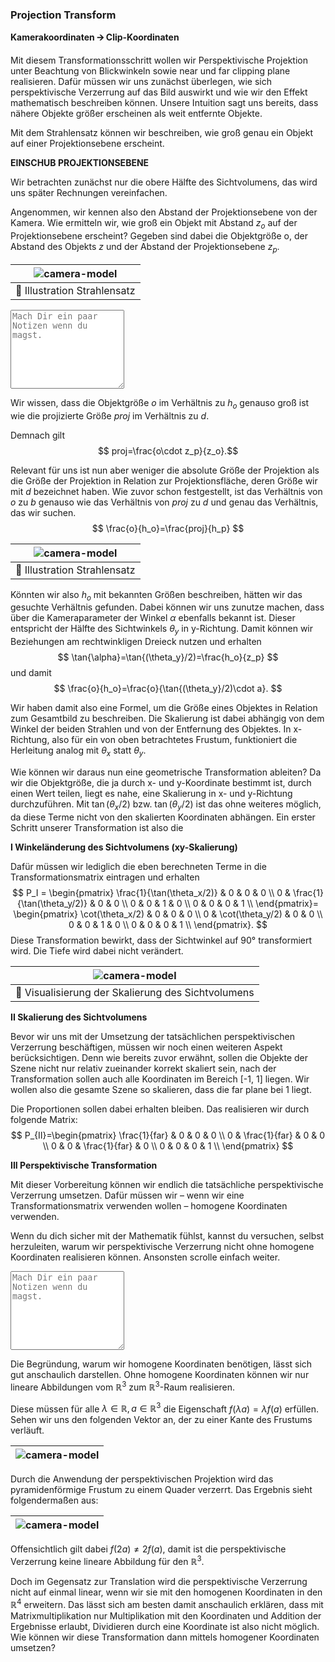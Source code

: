 
### Projection Transform

**Kamerakoordinaten 🡪 Clip-Koordinaten**

Mit diesem Transformationsschritt wollen wir Perspektivische Projektion unter Beachtung von Blickwinkeln sowie near und far clipping plane realisieren.
Dafür müssen wir uns zunächst überlegen, wie sich perspektivische Verzerrung auf das Bild auswirkt und wie wir den Effekt mathematisch beschreiben können. Unsere Intuition sagt uns bereits, dass nähere Objekte größer erscheinen als weit entfernte Objekte.

Mit dem Strahlensatz können wir beschreiben, wie groß genau ein Objekt auf einer Projektionsebene erscheint.

**EINSCHUB PROJEKTIONSEBENE**

Wir betrachten zunächst nur die obere Hälfte des Sichtvolumens, das wird uns später Rechnungen vereinfachen.

Angenommen, wir kennen also den Abstand der Projektionsebene von der Kamera. Wie ermitteln wir, wie groß ein Objekt mit Abstand $z_o$ auf der Projektionsebene erscheint? Gegeben sind dabei die Objektgröße o, der Abstand des Objekts $z$ und der Abstand der Projektionsebene $z_p$.

| ![camera-model](./strahlensatz1.jpg?as=webp) |
| :--------------: |
| :jigsaw: Illustration Strahlensatz |


<textarea class = 'notes' rows = '8' placeholder = 'Mach Dir ein paar Notizen wenn du magst.'></textarea> 

Wir wissen, dass die Objektgröße $o$ im Verhältnis zu $h_o$ genauso groß ist wie die projizierte Größe $proj$ im Verhältnis zu $d$.

Demnach gilt $$
proj=\frac{o\cdot z_p}{z_o}.$$

Relevant für uns ist nun aber weniger die absolute Größe der Projektion als die Größe der Projektion in Relation zur Projektionsfläche, deren Größe wir mit $d$ bezeichnet haben.
Wie zuvor schon festgestellt, ist das Verhältnis von $o$ zu $b$ genauso wie das Verhältnis von $proj$ zu $d$ und genau das Verhältnis, das wir suchen.
$$
\frac{o}{h_o}=\frac{proj}{h_p}
$$

| ![camera-model](./strahlensatz2.jpg?as=webp) |
| :--------------: |
| :jigsaw: Illustration Strahlensatz |

Könnten wir also $h_o$ mit bekannten Größen beschreiben, hätten wir das gesuchte Verhältnis gefunden. Dabei können wir uns zunutze machen, dass über die Kameraparameter der Winkel $\alpha$ ebenfalls bekannt ist. Dieser entspricht der Hälfte des Sichtwinkels $\theta_y$ in y-Richtung. Damit können wir Beziehungen am rechtwinkligen Dreieck nutzen und erhalten$$
\tan{\alpha}=\tan{(\theta_y}/2)=\frac{h_o}{z_p}
$$ und damit $$
\frac{o}{h_o}=\frac{o}{\tan{(\theta_y}/2)\cdot a}.
$$

Wir haben damit also eine Formel, um die Größe eines Objektes in Relation zum Gesamtbild zu beschreiben. Die Skalierung ist dabei abhängig von dem Winkel der beiden Strahlen und von der Entfernung des Objektes. In x-Richtung, also für ein von oben betrachtetes Frustum, funktioniert die Herleitung analog mit $\theta_x$ statt $\theta_y$.

Wie können wir daraus nun eine geometrische Transformation ableiten?
Da wir die Objektgröße, die ja durch x- und y-Koordinate bestimmt ist, durch einen Wert teilen, liegt es nahe, eine Skalierung in x- und y-Richtung durchzuführen. Mit $\tan{(\theta_x}/2)$ bzw. $\tan{(\theta_y}/2)$ ist das ohne weiteres möglich, da diese Terme nicht von den skalierten Koordinaten abhängen. Ein erster Schritt unserer Transformation ist also die

**I Winkeländerung des Sichtvolumens (xy-Skalierung)**

Dafür müssen wir lediglich die eben berechneten Terme in die Transformationsmatrix eintragen und erhalten $$
                    P_I =
                    \begin{pmatrix}
                        \frac{1}{\tan(\theta_x/2)} & 0 & 0 & 0 \\
                        0 & \frac{1}{\tan(\theta_y/2)} & 0 & 0 \\
                        0 & 0 & 1 & 0 \\
                        0 & 0 & 0 & 1 \\
                    \end{pmatrix}=
                    \begin{pmatrix}
                        \cot(\theta_x/2) & 0 & 0 & 0 \\
                        0 & \cot(\theta_y/2) & 0 & 0 \\
                        0 & 0 & 1 & 0 \\
                        0 & 0 & 0 & 1 \\
                    \end{pmatrix}.
$$
Diese Transformation bewirkt, dass der Sichtwinkel auf 90° transformiert wird. Die Tiefe wird dabei nicht verändert.

| ![camera-model](./fov_scaling.png?as=webp) |
| :--------------: |
| :jigsaw: Visualisierung der Skalierung des Sichtvolumens |

**II Skalierung des Sichtvolumens**

Bevor wir uns mit der Umsetzung der tatsächlichen perspektivischen Verzerrung beschäftigen, müssen wir noch einen weiteren Aspekt berücksichtigen. Denn wie bereits zuvor erwähnt, sollen die Objekte der Szene nicht nur relativ zueinander korrekt skaliert sein, nach der Transformation sollen auch alle Koordinaten im Bereich [-1, 1] liegen. Wir wollen also die gesamte Szene so skalieren, dass die far plane bei 1 liegt.

Die Proportionen sollen dabei erhalten bleiben. Das realisieren wir durch folgende Matrix:$$
                    P_{II}=\begin{pmatrix}
                        \frac{1}{far} & 0 & 0 & 0 \\
                        0 & \frac{1}{far} & 0 & 0 \\
                        0 & 0 & \frac{1}{far} & 0 \\
                        0 & 0 & 0 & 1 \\
                    \end{pmatrix}
$$

**III Perspektivische Transformation**

Mit dieser Vorbereitung können wir endlich die tatsächliche perspektivische Verzerrung umsetzen.
Dafür müssen wir – wenn wir eine Transformationsmatrix verwenden wollen – homogene Koordinaten verwenden.

Wenn du dich sicher mit der Mathematik fühlst, kannst du versuchen, selbst herzuleiten, warum wir perspektivische Verzerrung nicht ohne homogene Koordinaten realisieren können. Ansonsten scrolle einfach weiter.
<textarea class = 'notes' rows = '8' placeholder = 'Mach Dir ein paar Notizen wenn du magst.'></textarea>

Die Begründung, warum wir homogene Koordinaten benötigen, lässt sich gut anschaulich darstellen. Ohne homogene Koordinaten können wir nur lineare Abbildungen vom $\mathbb{R}^3$ zum $\mathbb{R}^3$-Raum realisieren.

Diese müssen für alle $\lambda\in \mathbb{R},a\in \mathbb{R}^3$ die Eigenschaft $f\left(\lambda a\right)=\lambda f\left(a\right)$ erfüllen. Sehen wir uns den folgenden Vektor an, der zu einer Kante des Frustums verläuft.

| ![camera-model](./homogenous1.jpg?as=webp) |
| :--------------: |

Durch die Anwendung der perspektivischen Projektion wird das pyramidenförmige Frustum zu einem Quader verzerrt. Das Ergebnis sieht folgendermaßen aus:

| ![camera-model](./homogenous2.jpg?as=webp) |
| :--------------: |

Offensichtlich gilt dabei $f\left(2a\right)\neq2f\left(a\right)$, damit ist die perspektivische Verzerrung keine lineare Abbildung für den $\mathbb{R}^3$.

Doch im Gegensatz zur Translation wird die perspektivische Verzerrung nicht auf einmal linear, wenn wir sie mit den homogenen Koordinaten in den $\mathbb{R}^4$ erweitern. Das lässt sich am besten damit anschaulich erklären, dass mit Matrixmultiplikation nur Multiplikation mit den Koordinaten und Addition der Ergebnisse erlaubt, Dividieren durch eine Koordinate ist also nicht möglich. Wie können wir diese Transformation dann mittels homogener Koordinaten umsetzen?
